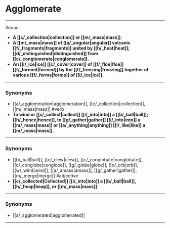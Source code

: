 # Agglomerate
---
#noun
- **A [[c/_collection|collection]] or [[m/_mass|mass]].**
- **A [[m/_mass|mass]] of [[a/_angular|angular]] volcanic [[f/_fragments|fragments]] united by [[h/_heat|heat]]; [[d/_distinguished|distinguished]] from [[c/_conglomerate|conglomerate]].**
- **An [[i/_ice|ice]] [[c/_cover|cover]] of [[f/_floe|floe]] [[f/_formed|formed]] by the [[f/_freezing|freezing]] together of various [[f/_forms|forms]] of [[i/_ice|ice]].**
---
### Synonyms
- [[a/_agglomeration|agglomeration]], [[c/_collection|collection]], [[m/_mass|mass]]
#verb
- **To wind or [[c/_collect|collect]] [[i/_into|into]] a [[b/_ball|ball]]; [[h/_hence|hence]], to [[g/_gather|gather]] [[i/_into|into]] a [[m/_mass|mass]] or [[a/_anything|anything]] [[l/_like|like]] a [[m/_mass|mass]].**
---
### Synonyms
- [[b/_ball|ball]], [[c/_clew|clew]], [[c/_conglobate|conglobate]], [[c/_conglobe|conglobe]], [[g/_globe|globe]], [[o/_orb|orb]], [[w/_wind|wind]], [[a/_amass|amass]], [[g/_gather|gather]], [[m/_merge|merge]]
#adjective
- **[[c/_collected|Collected]] [[i/_into|into]] a [[b/_ball|ball]], [[h/_heap|heap]], or [[m/_mass|mass]]**
---
### Synonyms
- [[a/_agglomerated|agglomerated]]
---

